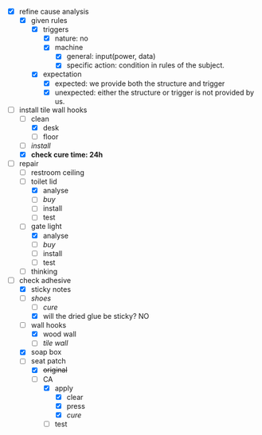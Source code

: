 - [x] refine cause analysis
	- [x] given rules
		- [x] triggers
			- [x] nature: no
			- [x] machine
				- [x] general: input(power, data)
				- [x] specific action: condition in rules of the subject.
		- [x] expectation
			- [x] expected: we provide both the structure and trigger
			- [x] unexpected: either the structure or trigger is not provided by us.
- [ ] install tile wall hooks
	- [ ] clean
		- [x] desk
		- [ ] floor
	- [ ] *install*
	- [x] **check cure time: 24h**
- [ ] repair
	- [ ] restroom ceiling
	- [ ] toilet lid
		- [x] analyse
		- [ ] *buy*
		- [ ] install
		- [ ] test
	- [ ] gate light
		- [x] analyse
		- [ ] *buy*
		- [ ] install
		- [ ] test
	- [ ] thinking
- [ ] check adhesive
	- [x] sticky notes
	- [ ] *shoes*
		- [ ] *cure*
		- [x] will the dried glue be sticky?
			NO
	- [ ] wall hooks
		- [x] wood wall
		- [ ] *tile wall*
	- [x] soap box
	- [ ] seat patch
		- [x] ~~original~~
		- [ ] CA
			- [x] apply
				- [x] clear
				- [x] press
				- [x] *cure*
			- [ ] test 
<!--stackedit_data:
eyJoaXN0b3J5IjpbMTgwMjY0NTk0MF19
-->